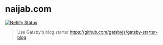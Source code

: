 # naijab.com

[![Netlify Status](https://api.netlify.com/api/v1/badges/89175c5a-a228-42ec-bb57-cc79e66fc9e7/deploy-status)](https://app.netlify.com/sites/fervent-kepler-839ff8/deploys)

> Use Gatsby's blog starter https://github.com/gatsbyjs/gatsby-starter-blog
